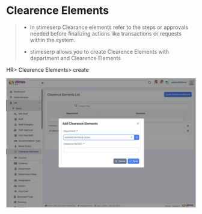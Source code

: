 # Clearence Elements 
>- In stimeserp Clearance elements refer to the steps or approvals needed before finalizing actions like transactions or requests within the system.
>
>- stimeserp allows you to create Clearence Elements with department and Clearence Elements 

HR> Clearence Elements> create 

![alt text](<../../images/clearance element '.png>)